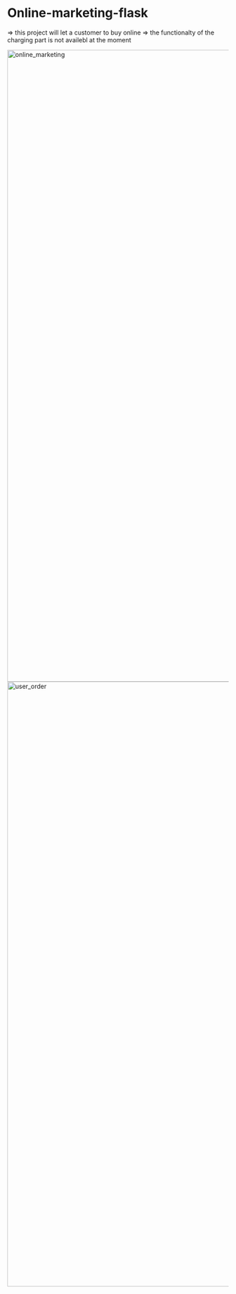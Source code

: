 # Online-marketing-flask
=> this project will let a customer to buy online
=> the functionalty of the charging part is not availebl at the moment 


<img width="1435" alt="online_marketing" src="https://user-images.githubusercontent.com/95423775/170614842-7d638fa2-1754-4734-aa57-5963e50f0f06.png">
<img width="1374" alt="user_order" src="https://user-images.githubusercontent.com/95423775/171209425-9d0f1b85-60b4-49b4-bcfb-5ee444c6d338.png">
